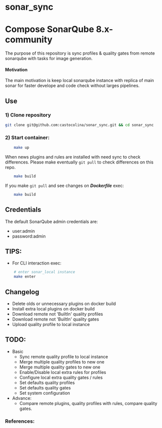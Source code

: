 # sonar_sync

# Compose SonarQube 8.x-community

The purpose of this repository is sync profiles & quality gates from remote sonarqube with tasks for image generation.

#### Motivation

The main motivation is keep local sonarqube instance with replica of main sonar for faster develope and code check without larges pipelines.

## Use

### 1) Clone repository

```bash
git clone git@github.com:castocolina/sonar_sync.git && cd sonar_sync
```

### 2) Start container:

```bash
    make up
```

When news plugins and rules are installed with need sync to check differences. Please make eventually `git pull` to check differences on this repo.

```bash
    make build
```

If you make `git pull` and see changes on _**Dockerfile**_ exec:

```bash
    make build
```

## Credentials

The default SonarQube admin credentials are:

- user:admin
- password:admin

## TIPS:

- For CLI interaction exec:

```bash
    # enter sonar_local instance
    make enter
```

## Changelog

- Delete olds or unnecessary plugins on docker build
- Install extra local plugins on docker build
- Download remote not 'BuiltIn' quality profiles
- Download remote not 'BuiltIn' quality gates
- Upload quality profile to local instance

## TODO:

- Basic
  - Sync remote quality profile to local instance
  - Merge multiple quality profiles to new one
  - Merge multiple quality gates to new one
  - Enable/Disable local extra rules for profiles
  - Configure local extra quality gates / rules
  - Set defaults quality profiles
  - Set defaults quality gates
  - Set system configuration
- Advance:
  - Compare remote plugins, quality profiles with rules, compare quality gates.

### References:
